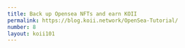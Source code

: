 ```yaml
---
title: Back up Opensea NFTs and earn KOII
permalink: https://blog.koii.network/OpenSea-Tutorial/
number: 8
layout: koii101
---
```

